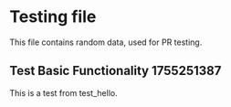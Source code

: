 # Testing file

This file contains random data, used for PR testing.


## Test Basic Functionality 1755251387

This is a test from test_hello.
